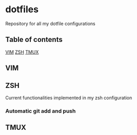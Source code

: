 # dotfiles
Repository for all my dotfile configurations

## Table of contents
[VIM](#vim)
[ZSH](#zsh)
[TMUX](#tmux)

## VIM

## ZSH
Current functionalities implemented in my zsh configuration

### Automatic git add and push

## TMUX
